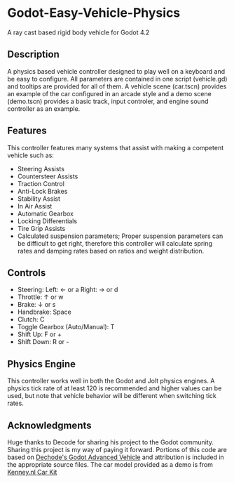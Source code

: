 # Godot-Easy-Vehicle-Physics
A ray cast based rigid body vehicle for Godot 4.2

## Description
A physics based vehicle controller designed to play well on a keyboard and be easy to configure. All parameters are contained in one script (vehicle.gd) and tooltips are provided for all of them. A vehicle scene (car.tscn) provides an example of the car configured in an arcade style and a demo scene (demo.tscn) provides a basic track, input controler, and engine sound controller as an example.

## Features
This controller features many systems that assist with making a competent vehicle such as:
- Steering Assists
- Countersteer Assists
- Traction Control
- Anti-Lock Brakes
- Stability Assist
- In Air Assist
- Automatic Gearbox
- Locking Differentials
- Tire Grip Assists
- Calculated suspension parameters; Proper suspension parameters can be difficult to get right, therefore this controller will calculate spring rates and damping rates based on ratios and weight distribution.

## Controls
- Steering: Left: ← or a Right: → or d
- Throttle: ↑ or w
- Brake: ↓ or s
- Handbrake: Space
- Clutch: C
- Toggle Gearbox (Auto/Manual): T
- Shift Up: F or +
- Shift Down: R or -

## Physics Engine
This controller works well in both the Godot and Jolt physics engines. A physics tick rate of at least 120 is recommended and higher values can be used, but note that vehicle behavior will be different when switching tick rates.

## Acknowledgments
Huge thanks to Decode for sharing his project to the Godot community. Sharing this project is my way of paying it forward. Portions of this code are based on [Dechode's Godot Advanced Vehicle](https://github.com/Dechode/Godot-Advanced-Vehicle) and attribution is included in the appropriate source files.
The car model provided as a demo is from [Kenney.nl Car Kit](https://www.kenney.nl/assets/car-kit)
